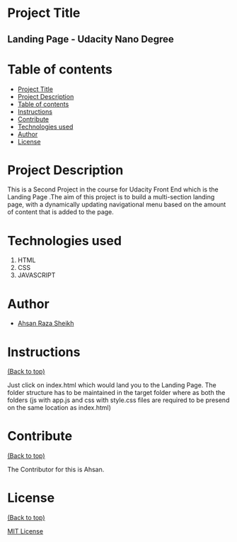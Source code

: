 # Project Title
## Landing Page - Udacity Nano Degree
# Table of contents

- [Project Title](#project-title)
- [Project Description](#project-desciption)
- [Table of contents](#table-of-contents)
- [Instructions](#instructions)
- [Contribute](#contribute)
- [Technologies used](#technologies-used)
- [Author](#author)
- [License](#license)

# Project Description
This is a Second Project in the course for Udacity Front End which is the Landing Page .The aim of this project is to build a multi-section landing page, with a dynamically updating navigational menu based on the amount of content that is added to the page.

# Technologies used
1. HTML
2. CSS
3. JAVASCRIPT

# Author
- [Ahsan Raza Sheikh](https://github.com/ahsan-raza-786)

# Instructions
[(Back to top)](#table-of-contents)

Just click on index.html which would land you to the Landing Page.
The folder structure has to be maintained in the target folder where as both the folders (js with app.js and css with style.css files are required to be presend on the same location as index.html)

# Contribute
[(Back to top)](#table-of-contents)

The Contributor for this is Ahsan.

# License
[(Back to top)](#table-of-contents)

[MIT License](https://github.com/ahsan-raza-786/Landing-Page-Udacity/blob/main/LICENSE)

